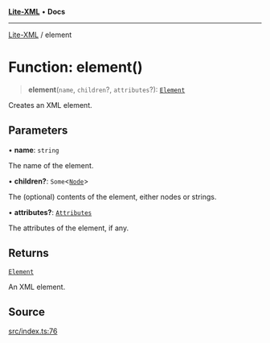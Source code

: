 [**Lite-XML**](../README.md) • **Docs**

***

[Lite-XML](../globals.md) / element

# Function: element()

> **element**(`name`, `children`?, `attributes`?): [`Element`](../interfaces/Element.md)

Creates an XML element.

## Parameters

• **name**: `string`

The name of the element.

• **children?**: `Some`\<[`Node`](../type-aliases/Node.md)\>

The (optional) contents of the element, either nodes or strings.

• **attributes?**: [`Attributes`](../type-aliases/Attributes.md)

The attributes of the element, if any.

## Returns

[`Element`](../interfaces/Element.md)

An XML element.

## Source

[src/index.ts:76](https://github.com/softcraft-development/lite-xml/blob/e544007b3c29688aef3618108e8962fe5df46e13/src/index.ts#L76)
